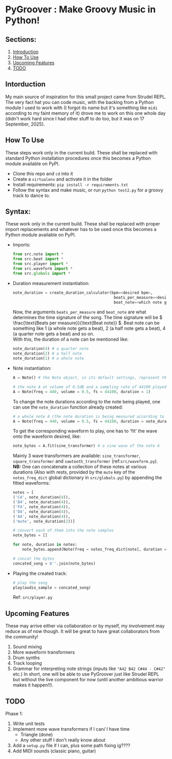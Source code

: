 # PyGroover : Make Groovy Music in Python!

## Sections:
1. [Introduction](#intorduction)
2. [How To Use](#how-to-use)
3. [Upcoming Features](#upcoming-features)
4. [TODO](#todo)

## Intorduction
My main source of inspiration for this small project came from Strudel REPL. The very fact hat you can code music, with the backing from a Python module I used to work with (I forgot its name but it's something like `midi` according to my faint memory of it) drove me to work on this one whole day (didn't work hard since I had other stuff to do too, but it was on 17 September, 2025).

## How To Use
These steps work only in the current build. These shall be replaced with standard Python installation procedures once this becomes a Python module available on PyPI.
- Clone this repo and `cd` into it
- Create a `virtualenv` and activate it in the folder
- Install requirements: `pip install -r requirements.txt`
- Follow the syntax and make music, or run `python test2.py` for a groovy track to dance to.

## Syntax:
These work only in the current build. These shall be replaced with proper import replacements and whatever has to be used once this becomes a Python module available on PyPI.
- Imports:
    ```python
    from src.note import *
    from src.beat import *
    from src.player import *
    from src.waveform import *
    from src.globals import *
    ```
- Duration measurement instantiation:
    ```python
    note_duration = create_duration_calculator(bpm=<desired bpm>, 
                                                beats_per_measure=<desired beats per measure>, 
                                                beat_note=<which note gets a whole beat>)
    ```
    Now, the arguments `beats_per_measure` and `beat_note` are what determines the time signature of the song. The time signature will be $` \frac{\text{Beats per measure}}{\text{Beat note}} `$. Beat note can be something like $1$ (a whole note gets a beat), $2$ (a half note gets a beat), $4$ (a quarter note gets a beat) and so on. \
    With this, the duration of a note can be mentioned like:
    ```python
    note_duration(4) # a quarter note
    note_duration(2) # a half note
    note_duration(1) # a whole note
    ```
- Note instantiation:
    ```python
    A = Note() # the Note object, in its default settings, represent the reference note A @ 440Hz and with a volume of 0.5 decibels

    # the note A at volume of 0.5dB and a sampling rate of 44100 played for a duration of 1sec
    A = Note(freq = 440, volume = 0.5, fs = 44100, duration = 1)
    ```
    To change the note durations according to the note being played, one can use the `note_duration` function already created:
    ```python
    # a whole note A (the note duration is being measured according to the previous point's example)
    A = Note(freq = 440, volume = 0.5, fs = 44100, duration = note_duration(1))
    ```
    To get the corresponding waveform to play, one has to 'fit' the wave onto the waveform desired, like:
    ```python
    note_bytes = A.fit(sine_transformer) # a sine wave of the note A
    ```
    Mainly 3 wave transformers are available: `sine_transformer`, `square_transformer` and `sawtooth_transformer` (ref:`src/waveform.py`).
    **NB:** One can concatenate a collection of these notes at various durations (Also with rests, provided by the `mute` key of the `notes_freq_dict` global dictionary in `src/globals.py`) by appending the fitted waveforms:
    ```python
    notes = [
    ('C4', note_duration(4)),
    ('D4', note_duration(4)),
    ('F4', note_duration(4)),
    ('D4', note_duration(4)),
    ('A4', note_duration(4)),
    ('mute', note_duration(2))]

    # convert each of them into the note samples
    note_bytes = []

    for note, duration in notes:
        note_bytes.append(Note(freq = notes_freq_dict[note], duration = duration).fit(sawtooth_transformer))

    # concat the bytes
    concated_song = b''.join(note_bytes)
    ```
- Playing the created track:
    ```python
    # play the song
    play(audio_sample = concated_song)
    ```
    Ref: `src/player.py`

## Upcoming Features
These may arrive either via collaboration or by myself, my involvement may reduce as of now though. It will be great to have great collaborators from the community!
1. Sound mixing
2. More waveform transformers
3. Drum synths
4. Track looping
5. Grammar for interpreting note strings (inputs like `"A42 B42 C#44 - C#42"` etc.)
In short, one will be able to use PyGroover just like Strudel REPL but without the live component for now (until another ambitious warrior makes it happen!!).

## TODO
Phase 1:
1. Write unit tests
2. Implement more wave transformers if I can/ I have time
    - Triangle (done)
    - Any other stuff I don't really know about
3. Add a `setup.py` file if I can, plus some path fixing ig????
4. Add MIDI sounds (classic piano, guitar)


    
